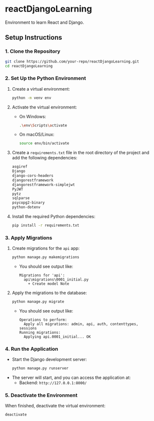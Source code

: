 # reactDjangoLearning
Environment to learn React and Django.

## Setup Instructions

### 1. Clone the Repository
```bash
git clone https://github.com/your-repo/reactDjangoLearning.git
cd reactDjangoLearning
```

### 2. Set Up the Python Environment
1. Create a virtual environment:
   ```bash
   python -m venv env
   ```
2. Activate the virtual environment:
   - On Windows:
     ```bash
     .\env\Scripts\activate
     ```
   - On macOS/Linux:
     ```bash
     source env/bin/activate
     ```

3. Create a `requirements.txt` file in the root directory of the project and add the following dependencies:
   ```txt
   asgiref
   Django
   django-cors-headers
   djangorestframework
   djangorestframework-simplejwt
   PyJWT
   pytz
   sqlparse
   psycopg2-binary
   python-dotenv
   ```

4. Install the required Python dependencies:
   ```bash
   pip install -r requirements.txt
   ```

### 3. Apply Migrations
1. Create migrations for the `api` app:
   ```bash
   python manage.py makemigrations
   ```
   - You should see output like:
     ```
     Migrations for 'api':
       api\migrations\0001_initial.py
         + Create model Note
     ```

2. Apply the migrations to the database:
   ```bash
   python manage.py migrate
   ```
   - You should see output like:
     ```
     Operations to perform:
       Apply all migrations: admin, api, auth, contenttypes, sessions
     Running migrations:
       Applying api.0001_initial... OK
     ```

### 4. Run the Application
- Start the Django development server:
   ```bash
   python manage.py runserver
   ```
- The server will start, and you can access the application at:
  - Backend: `http://127.0.0.1:8000/`

### 5. Deactivate the Environment
When finished, deactivate the virtual environment:
```bash
deactivate
```